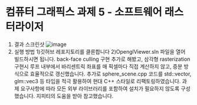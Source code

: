 # 컴퓨터 그래픽스 과제 5 - 소프트웨어 래스터라이저
1. 결과 스크린샷
![image](https://github.com/user-attachments/assets/fb6c0b53-371f-4ea5-91cb-fe84c869a0f9)
2. 실행 방법
 1)깃허브 레포지토리를 클론합니다
 2)OpenglViewer.sln 파일을 열어 빌드하시면 됩니다.
back-face culling 구현 추가로 해봤고, 삼각형 rasterization 구현시 루프 내부에서 바리센트릭 좌표를 매 픽셀마다 직접 계산하지 않고, 증분 방식으로 효율적으로 갱신했습니다.
추가로 sphere_scene.cpp 코드를 std::vector, glm::vec3 등 타입을 적극 활용하여 현대 C++ 스타일로 리팩토링하였습니다.
과제 요구사항에 따라 모든 외부 라이브러리를 포함하여 설치가 필요하지 않도록 구성했습니다.
지피티의 도움을 받아 참고했습니다.
